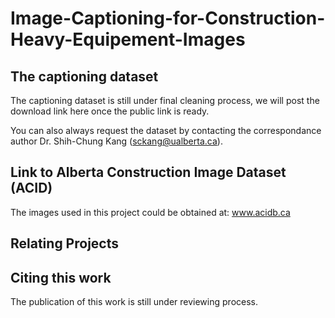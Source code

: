 # Image-Captioning-for-Construction-Heavy-Equipement-Images

## The captioning dataset
The captioning dataset is still under final cleaning process, we will post the download link here once the public link is ready.

You can also always request the dataset by contacting the correspondance author Dr. Shih-Chung Kang (sckang@ualberta.ca).

## Link to Alberta Construction Image Dataset (ACID)

The images used in this project could be obtained at: www.acidb.ca

## Relating Projects



## Citing this work

The publication of this work is still under reviewing process.
